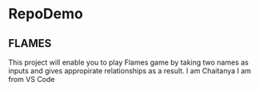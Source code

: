 # RepoDemo

## FLAMES

This project will enable you to play Flames game by taking two names as inputs and gives appropirate relationships as a result.
I am Chaitanya
I am from VS Code
